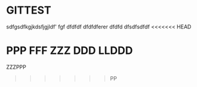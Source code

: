 # GITTEST
sdfgsdfkgjkdsfjgjldf'
fgf
dfdfdf
dfdfdferer
dfdfd
dfsdfsdfdf
<<<<<<< HEAD


PPP
FFF
ZZZ
DDD
LLDDD
=======
ZZZPPP
>>>>>>> PP
